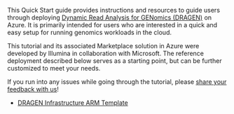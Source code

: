 This Quick Start guide provides instructions and resources to guide users through deploying [Dynamic Read Analysis for GENomics (DRAGEN)](https://www.illumina.com/products/by-type/informatics-products/dragen-bio-it-platform.html) on Azure.  It is primarily intended for users who are interested in a quick and easy setup for running genomics workloads in the cloud.

This tutorial and its associated Marketplace solution in Azure were developed by Illumina in collaboration with Microsoft.  The reference deployment described below serves as a starting point, but can be further customized to meet your needs.

If you run into any issues while going through the tutorial, please [share your feedback with us](#contributing)!

* [DRAGEN Infrastructure ARM Template](mainTemplate.json)
